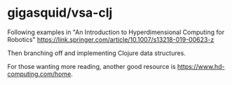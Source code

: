 # gigasquid/vsa-clj

Following examples in "An Introduction to Hyperdimensional Computing for Robotics"
https://link.springer.com/article/10.1007/s13218-019-00623-z

Then branching off and implementing Clojure data structures.

For those wanting more reading, another good resource is https://www.hd-computing.com/home.
